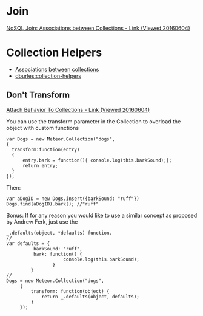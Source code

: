 # Join
[NoSQL Join: Associations between Collections - Link (Viewed 20160604)](http://guide.meteor.com/collections.html#association-helpers)

# Collection Helpers
* [Associations between collections](http://guide.meteor.com/collections.html#associations)
* [dburles:collection-helpers](https://github.com/dburles/meteor-collection-helpers)

## Don't Transform
[Attach Behavior To Collections - Link (Viewed 20160604)](http://stackoverflow.com/a/21546609/5596582)

You can use the transform parameter in the Collection to overload the object with custom functions
```
var Dogs = new Meteor.Collection("dogs",
{
  transform:function(entry)
  {
      entry.bark = function(){ console.log(this.barkSound);};
      return entry;
  }
});
```
Then:
```
var aDogID = new Dogs.insert({barkSound: "ruff"})
Dogs.find(aDogID).bark(); //"ruff"
```


Bonus: If for any reason you would like to use a similar concept as proposed by Andrew Ferk, just use the
```
_.defaults(object, *defaults) function.
//
var defaults = {
          barkSound: "ruff",
          bark: function() {
                     console.log(this.barkSound);
                 }
         }
//
Dogs = new Meteor.Collection("dogs",
     {
         transform: function(object) {
             return _.defaults(object, defaults);
         }
     });
```
